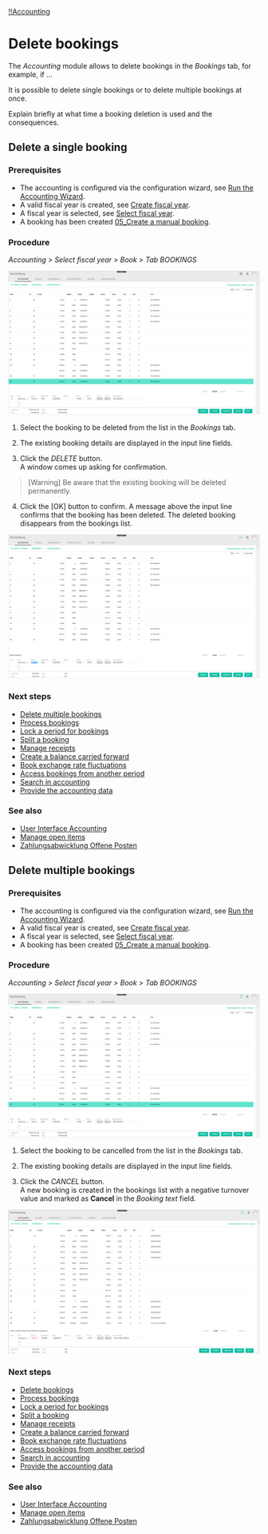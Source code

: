 [!!Accounting](Actindo/Accounting)

# Delete bookings

The *Accounting* module allows to delete bookings in the *Bookings* tab, for example, if ...

It is possible to delete single bookings or to delete multiple bookings at once.

[comment]: <> (Info in CancelBooking: Once an invoice has been issued and booked, it cannot be simply deleted for legal reasons. The incorrect invoice must be cancelled, recorded as reverse booking in the system, and a new correct booking must be recorded, if necessary.)

 Explain briefly at what time a booking deletion is used and the consequences.

## Delete a single booking

### Prerequisites

- The accounting is configured via the configuration wizard, see [Run the Accounting Wizard](01_RunAccountingWizard.md).
- A valid fiscal year is created, see [Create fiscal year](04_ManageFiscalYear.md#create-a-fiscal-year).
- A fiscal year is selected, see [Select fiscal year](01_SelectFiscalYear.md).
- A booking has been created [05_Create a manual booking](05_CreateManualBooking).

[comment]: <> (A booking must be created, but not necessarily manually created. Same for Prerequisites in 05_CancelBooking.md)

### Procedure

*Accounting > Select fiscal year > Book > Tab BOOKINGS*

![Delete booking](/Assets/Screenshots/Accounting/Book/Bookings/Bookings_Delete_Booking.png "[Delete booking]")

1. Select the booking to be deleted from the list in the *Bookings* tab.

2. The existing booking details are displayed in the input line fields.

3. Click the *DELETE* button.  
A window comes up asking for confirmation.
  > [Warning] Be aware that the existing booking will be deleted permanently.

4. Click the [OK] button to confirm.
A message above the input line confirms that the booking has been deleted. The deleted booking disappears from the bookings list.

  ![Booking deleted](/Assets/Screenshots/Accounting/Book/Bookings/Bookings_Booking_Deleted.png "[Booking deleted]")

### Next steps

  - [Delete multiple bookings](#delete-multiple-bookings)
  - [Process bookings](07_ProcessBookings)
  - [Lock a period for bookings](08_LockPeriodBookings)
  - [Split a booking](09_SplitBooking)
  - [Manage receipts](10_ManageReceipts)
  - [Create a balance carried forward](11_CreateBalanceCarriedForward)
  - [Book exchange rate fluctuations](12_BookExchangeRateFluctuations)
  - [Access bookings from another period](13_AccessBookingsAnotherPeriod)
  - [Search in accounting](14_SearchAccounting)
  - [Provide the accounting data](15_ProviceAccountingData)

### See also

  - [User Interface Accounting](/Accounting/UserInterface/00_UserInterface.md)
  - [Manage open items](03_ManageOpenItems.md)
  - [Zahlungsabwicklung Offene Posten](#to_be_completed)


## Delete multiple bookings

### Prerequisites

- The accounting is configured via the configuration wizard, see [Run the Accounting Wizard](01_RunAccountingWizard.md).
- A valid fiscal year is created, see [Create fiscal year](04_ManageFiscalYear.md#create-a-fiscal-year).
- A fiscal year is selected, see [Select fiscal year](01_SelectFiscalYear.md).
- A booking has been created [05_Create a manual booking](05_CreateManualBooking).

[comment]: <> (A booking must be created, but not necessarily manually created. Same for Prerequisites in 05_CancelBooking.md)

### Procedure

*Accounting > Select fiscal year > Book > Tab BOOKINGS*

![Bookings](/Assets/Screenshots/Accounting/Book/Bookings/Bookings_Cancel_Booking.png "[Bookings]")

1. Select the booking to be cancelled from the list in the *Bookings* tab.

2. The existing booking details are displayed in the input line fields.

3. Click the *CANCEL* button.   
A new  booking is created in the bookings list with a negative turnover value and marked as **Cancel** in the *Booking text* field.

  ![Booking cancelled](/Assets/Screenshots/Accounting/Book/Bookings/Bookings_Booking_Cancelled.png "[Booking cancelled]")


### Next steps

  - [Delete bookings](06_DeleteBookings)
  - [Process bookings](07_ProcessBookings)
  - [Lock a period for bookings](08_LockPeriodBookings)
  - [Split a booking](09_SplitBooking)
  - [Manage receipts](10_ManageReceipts)
  - [Create a balance carried forward](11_CreateBalanceCarriedForward)
  - [Book exchange rate fluctuations](12_BookExchangeRateFluctuations)
  - [Access bookings from another period](13_AccessBookingsAnotherPeriod)
  - [Search in accounting](14_SearchAccounting)
  - [Provide the accounting data](15_ProviceAccountingData)

### See also

  - [User Interface Accounting](/Accounting/UserInterface/00_UserInterface.md)
  - [Manage open items](03_ManageOpenItems.md)
  - [Zahlungsabwicklung Offene Posten](#to_be_completed)
